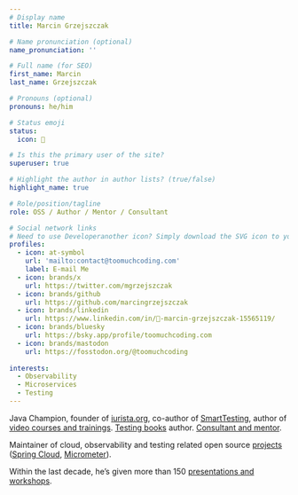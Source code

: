 ```yaml
---
# Display name
title: Marcin Grzejszczak

# Name pronunciation (optional)
name_pronunciation: ''

# Full name (for SEO)
first_name: Marcin
last_name: Grzejszczak

# Pronouns (optional)
pronouns: he/him

# Status emoji
status:
  icon: 🚀

# Is this the primary user of the site?
superuser: true

# Highlight the author in author lists? (true/false)
highlight_name: true

# Role/position/tagline
role: OSS / Author / Mentor / Consultant

# Social network links
# Need to use Developeranother icon? Simply download the SVG icon to your `assets/media/icons/` folder.
profiles:
  - icon: at-symbol
    url: 'mailto:contact@toomuchcoding.com'
    label: E-mail Me
  - icon: brands/x
    url: https://twitter.com/mgrzejszczak
  - icon: brands/github
    url: https://github.com/marcingrzejszczak
  - icon: brands/linkedin
    url: https://www.linkedin.com/in/👾-marcin-grzejszczak-15565119/
  - icon: brands/bluesky
    url: https://bsky.app/profile/toomuchcoding.com
  - icon: brands/mastodon
    url: https://fosstodon.org/@toomuchcoding
  
interests:
  - Observability
  - Microservices
  - Testing
---
```


Java Champion, founder of [iurista.org](https://iurista.org), co-author of [SmartTesting](smarttesting.pl), author of [video courses and trainings](/publication). [Testing books](https://www.amazon.com/s?k=marcin%20grzejszczak) author. [Consultant and mentor](/consulting).

Maintainer of cloud, observability and testing related open source [projects](/projects) ([Spring Cloud](https://github.com/spring-cloud/), [Micrometer](https://github.com/micrometer-metrics/)).

Within the last decade, he’s given more than 150 [presentations and workshops](/talks).

